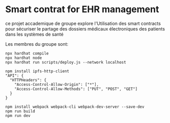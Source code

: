 # Smart contrat for EHR management

ce projet accademique de groupe explore l'Utilisation des smart contracts pour sécuriser le partage des dossiers médicaux électroniques des patients dans les systèmes de santé

Les membres du groupe sont:

```shell
npx hardhat compile
npx hardhat node
npx hardhat run scripts/deploy.js --network localhost

npm install ipfs-http-client
"API": {
  "HTTPHeaders": {
    "Access-Control-Allow-Origin": ["*"],
    "Access-Control-Allow-Methods": ["PUT", "POST", "GET"]
  }
}

npm install webpack webpack-cli webpack-dev-server --save-dev
npm run build
npm run dev

```

